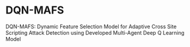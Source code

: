 # DQN-MAFS
DQN-MAFS: Dynamic Feature Selection Model for Adaptive Cross Site Scripting Attack Detection using Developed Multi-Agent Deep Q Learning Model
